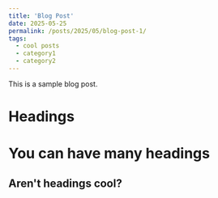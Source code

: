 ```yaml
---
title: 'Blog Post'
date: 2025-05-25
permalink: /posts/2025/05/blog-post-1/
tags:
  - cool posts
  - category1
  - category2
---
```


This is a sample blog post. 

Headings 
======

You can have many headings
======

Aren't headings cool?
------
